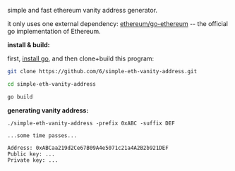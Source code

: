 simple and fast ethereum vanity address generator.

it only uses one external dependency: [ethereum/go-ethereum](https://github.com/ethereum/go-ethereum) -- the official go implementation of Ethereum.


**install & build:**

first, [install go](https://go.dev/doc/install), and then clone+build this program:
```sh
git clone https://github.com/6/simple-eth-vanity-address.git

cd simple-eth-vanity-address

go build
```

**generating vanity address:**

```
./simple-eth-vanity-address -prefix 0xABC -suffix DEF

...some time passes...

Address: 0xABCaa219d2Ce67B09A4e5071c21a4A2B2b921DEF
Public key: ...
Private key: ...
```
